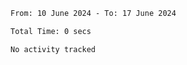 <!--START_SECTION:waka-->

```txt
From: 10 June 2024 - To: 17 June 2024

Total Time: 0 secs

No activity tracked
```

<!--END_SECTION:waka-->

